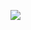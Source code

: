 <a href="https://codeclimate.com/github/Gjedy/metodology/maintainability"><img src="https://api.codeclimate.com/v1/badges/dc9549cc3799f21a0d86/maintainability" /></a>
